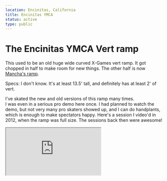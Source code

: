 ```yaml
---
location: Encinitas, California
title: Encinitas YMCA
status: active
type: public
---
```



# The Encinitas YMCA Vert ramp

This used to be an old huge wide curved X-Games vert ramp.  It
got chopped in half to make room for new things.  The other half
is now [Mancha's ramp](/ramps/mancha.md).

Specs: I don't know.  It's at least 13.5' tall, and definitely has at
least 2' of vert.  


I've skated the new and old versions of this ramp many times.  
I was even in a serious pro demo here once.  I had planned to watch
the demo, but not very many pro skaters showed up, and 
I can do handplants, which is enough to make spectators happy.
Here's a session I video'd in 2012, when the ramp was full size.  The sessions back then were awesome!

<iframe src="https://www.youtube.com/embed/GerM48t4dtk"/>